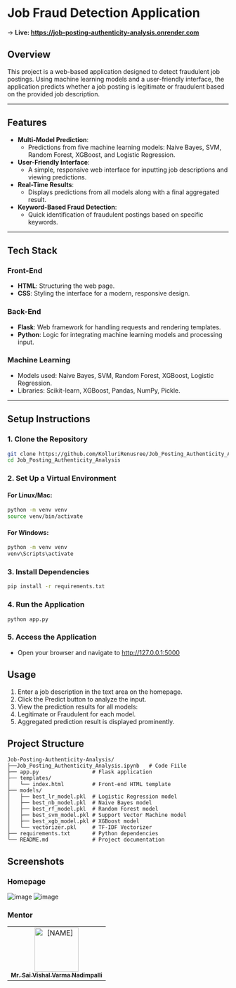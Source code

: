 # **Job Fraud Detection Application**

-> **Live: https://job-posting-authenticity-analysis.onrender.com**

## **Overview**
This project is a web-based application designed to detect fraudulent job postings. Using machine learning models and a user-friendly interface, the application predicts whether a job posting is legitimate or fraudulent based on the provided job description.

---

## **Features**
- **Multi-Model Prediction**:
  - Predictions from five machine learning models: Naive Bayes, SVM, Random Forest, XGBoost, and Logistic Regression.
- **User-Friendly Interface**:
  - A simple, responsive web interface for inputting job descriptions and viewing predictions.
- **Real-Time Results**:
  - Displays predictions from all models along with a final aggregated result.
- **Keyword-Based Fraud Detection**:
  - Quick identification of fraudulent postings based on specific keywords.

---

## **Tech Stack**
### **Front-End**
- **HTML**: Structuring the web page.
- **CSS**: Styling the interface for a modern, responsive design.

### **Back-End**
- **Flask**: Web framework for handling requests and rendering templates.
- **Python**: Logic for integrating machine learning models and processing input.

### **Machine Learning**
- Models used: Naive Bayes, SVM, Random Forest, XGBoost, Logistic Regression.
- Libraries: Scikit-learn, XGBoost, Pandas, NumPy, Pickle.

---

## **Setup Instructions**

### 1. Clone the Repository
```bash
git clone https://github.com/KolluriRenusree/Job_Posting_Authenticity_Analysis.git
cd Job_Posting_Authenticity_Analysis
```
### 2. Set Up a Virtual Environment
#### For Linux/Mac:
```bash
python -m venv venv
source venv/bin/activate
```
#### For Windows:
```bash
python -m venv venv
venv\Scripts\activate
```

### 3. Install Dependencies
```bash
pip install -r requirements.txt
```

### 4. Run the Application
```bash
python app.py
```
### 5. Access the Application
- Open your browser and navigate to http://127.0.0.1:5000

## **Usage**
1. Enter a job description in the text area on the homepage.
2. Click the Predict button to analyze the input.
3. View the prediction results for all models:
4. Legitimate or Fraudulent for each model.
5. Aggregated prediction result is displayed prominently.

## **Project Structure**
```
Job-Posting-Authenticity-Analysis/
├──Job_Posting_Authenticity_Analysis.ipynb   # Code Fiile
├── app.py                 # Flask application
├── templates/
│   └── index.html         # Front-end HTML template
├── models/
│   ├── best_lr_model.pkl  # Logistic Regression model
│   ├── best_nb_model.pkl  # Naive Bayes model
│   ├── best_rf_model.pkl  # Random Forest model
│   ├── best_svm_model.pkl # Support Vector Machine model
│   ├── best_xgb_model.pkl # XGBoost model
│   └── vectorizer.pkl     # TF-IDF Vectorizer
├── requirements.txt       # Python dependencies
└── README.md              # Project documentation
```

## **Screenshots**
### Homepage
![image](https://github.com/user-attachments/assets/69abc4a6-92d5-46d0-b92c-a3974b61b01a)
![image](https://github.com/user-attachments/assets/73096720-3f12-4a54-9fbb-a4fb12b9d9ef)


### Mentor
<table>
    <tr>
    <td align="center">
        <a href="https://www.linkedin.com/in/sai-vishal-varma-nadimpalli/">
            <img src="https://media.licdn.com/dms/image/v2/C5103AQFpd869wSrNvw/profile-displayphoto-shrink_800_800/profile-displayphoto-shrink_800_800/0/1566318630295?e=1741219200&v=beta&t=uyHsGf-pSukg44SMdLBOIKd_cGC7iOHuwSBx9cYH-Ek" width="100;" alt="[NAME]"/>
            <br />
            <sub><b>Mr. Sai Vishal Varma Nadimpalli</b></sub>
        </a>
    </td>
    </tr>
</table>





